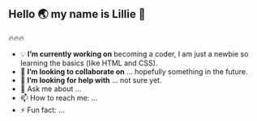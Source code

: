 ## Hello 🌏 my name is Lillie 🪷
🔥🔥🔥
- 💡 **I’m currently working on** becoming a coder, I am just a newbie so learning the basics (like HTML and CSS).
- 👯 **I’m looking to collaborate on** ... hopefully something in the future.  
- 🤔 **I’m looking for help with** ... not sure yet.  
- 💬 Ask me about ...  
- 📫 How to reach me: ...  
- ⚡ Fun fact: ...  
